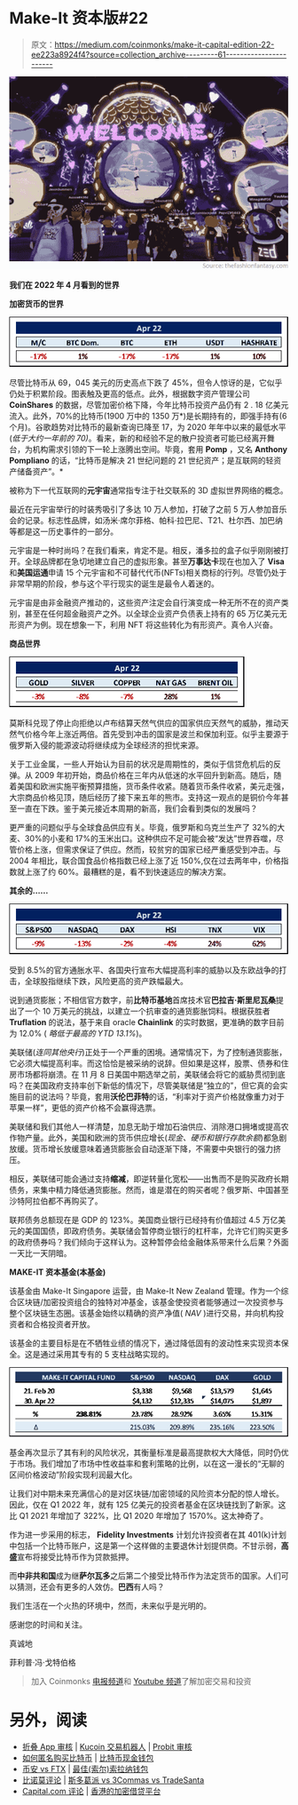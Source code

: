 # Make-It 资本版#22

> 原文：<https://medium.com/coinmonks/make-it-capital-edition-22-ee223a8924f4?source=collection_archive---------61----------------------->

![](img/89e240dbd765b958d3fd07059ff420fe.png)

**我们在 2022 年 4 月看到的世界**

**加密货币的世界**

![](img/3cc6f2e0c70c57c4f7ff5b587b11f0a3.png)

尽管比特币从 69，045 美元的历史高点下跌了 45%，但令人惊讶的是，它似乎仍处于积累阶段。图表触及更高的低点。此外，根据数字资产管理公司 **CoinShares** 的数据，尽管加密价格下降，今年比特币投资产品仍有 2 . 18 亿美元流入。此外，70%的比特币(1900 万中的 1350 万*)是长期持有的，即强手持有(6 个月)。谷歌趋势对比特币的最新查询已降至 17，为 2020 年年中以来的最低水平(*低于大约一年前的 70)*。看来，新的和经验不足的散户投资者可能已经离开舞台，为机构需求引领的下一轮上涨腾出空间。毕竟，套用 **Pomp** ，又名 **Anthony Pompliano** 的话，“比特币是解决 21 世纪问题的 21 世纪资产；是互联网的轻资产储备资产”。*

被称为下一代互联网的**元宇宙**通常指专注于社交联系的 3D 虚拟世界网络的概念。

最近在元宇宙举行的时装秀吸引了多达 10 万人参加，打破了之前 5 万人参加音乐会的记录。标志性品牌，如汤米·席尔菲格、帕科·拉巴尼、T21、杜尔西、加巴纳等都是这一历史事件的一部分。

元宇宙是一种时尚吗？在我们看来，肯定不是。相反，潘多拉的盒子似乎刚刚被打开。全球品牌都在急切地建立自己的虚拟形象。甚至**万事达卡**现在也加入了 **Visa** 和**美国运通**申请 15 个元宇宙和不可替代代币(NFTs)相关商标的行列。尽管仍处于非常早期的阶段，参与这个平行现实的诞生是最令人着迷的。

元宇宙是由非金融资产推动的，这些资产注定会自行演变成一种无所不在的资产类别，甚至在任何超金融资产之外。以全球企业资产负债表上持有的 65 万亿美元无形资产为例。现在想象一下，利用 NFT 将这些转化为有形资产。真令人兴奋。

**商品世界**

![](img/ad39a1e96751f6d93a42f46a6d8691e3.png)

莫斯科兑现了停止向拒绝以卢布结算天然气供应的国家供应天然气的威胁，推动天然气价格今年上涨近两倍。首先受到冲击的国家是波兰和保加利亚。似乎主要源于俄罗斯入侵的能源波动将继续成为全球经济的担忧来源。

关于工业金属，一些人开始认为目前的状况是周期性的，类似于信贷危机后的反弹。从 2009 年初开始，商品价格在三年内从低迷的水平回升到新高。随后，随着美国和欧洲实施平衡预算措施，货币条件收紧。随着货币条件收紧，美元走强，大宗商品价格见顶，随后经历了接下来五年的熊市。支持这一观点的是铜价今年甚至一直在下跌。鉴于美元接近本周期的新高，我们会看到类似的发展吗？

更严重的问题似乎与全球食品供应有关。毕竟，俄罗斯和乌克兰生产了 32%的大麦、30%的小麦和 17%的玉米出口。这种供应不足可能会被“发达”世界吞噬，尽管价格上涨，但需求保证了供应。然而，较贫穷的国家已经严重感受到冲击。与 2004 年相比，联合国食品价格指数已经上涨了近 150%,仅在过去两年中，价格指数就上涨了约 60%。最糟糕的是，看不到快速适应的解决方案。

**其余的……**

![](img/d6f257a02e5df4ba8a1dd606494e5e1e.png)

受到 8.5%的官方通胀水平、各国央行宣布大幅提高利率的威胁以及东欧战争的打击，全球股指继续下跌，风险更高的资产跌幅最大。

说到通货膨胀；不相信官方数字，前**比特币基地**首席技术官**巴拉吉·斯里尼瓦桑**提出了一个 10 万美元的挑战，以建立一个抗审查的通货膨胀饲料。根据获胜者 **Truflation** 的说法，基于来自 oracle **Chainlink** 的实时数据，更准确的数字目前为 12.0% ( *略低于最高的 YTD 13.1%*)。

美联储(*连同其他央行*)正处于一个严重的困境。通常情况下，为了控制通货膨胀，它必须大幅提高利率。而这恰恰是被采纳的说辞。但如果是这样，股票、债券和住房市场都将崩溃。在 11 月 8 日美国中期选举之前，美联储会将它的威胁贯彻到底吗？在美国政府支持率创下新低的情况下，尽管美联储是“独立的”，但它真的会实施目前的说法吗？毕竟，套用**沃伦巴菲特**的话，“利率对于资产价格就像重力对于苹果一样”，更低的资产价格不会赢得选票。

美联储和我们其他人一样清楚，加息无助于增加石油供应、消除港口拥堵或提高农作物产量。此外，美国和欧洲的货币供应增长(*现金、硬币和银行存款余额*)都急剧放缓。货币增长放缓意味着通货膨胀会自动逐渐下降，不需要中央银行的强力挤压。

相反，美联储可能会通过支持**缩减**，即逆转量化宽松——出售而不是购买政府长期债务，来集中精力降低通货膨胀。然而，谁是潜在的购买者呢？俄罗斯、中国甚至沙特阿拉伯都不再购买了。

联邦债务总额现在是 GDP 的 123%。美国商业银行已经持有价值超过 4.5 万亿美元的美国国债，即政府债务。美联储会暂停商业银行的杠杆率，允许它们购买更多的政府债券吗？我们倾向于这样认为。这种暂停会给金融体系带来什么后果？外面一天比一天阴暗。

**MAKE-IT 资本基金(本基金)**

该基金由 Make-It Singapore 运营，由 Make-It New Zealand 管理。作为一个综合区块链/加密投资组合的独特对冲基金，该基金使投资者能够通过一次投资参与整个区块链生态圈。该基金始终以精确的资产净值( *NAV* )进行交易，并向机构投资者和合格投资者开放。

该基金的主要目标是在不牺牲业绩的情况下，通过降低固有的波动性来实现资本保全。这是通过采用其专有的 5 支柱战略实现的。

![](img/b49129630582d7345966aa3a510a82b6.png)

基金再次显示了其有利的风险状况，其衡量标准是最高提款权大大降低，同时仍优于市场。我们增加了市场中性收益率和套利策略的比例，以在这一漫长的“无聊的区间价格波动”阶段实现利润最大化。

让我们对中期未来充满信心的是对区块链/加密领域的风险资本分配的惊人增长。因此，仅在 Q1 2022 年，就有 125 亿美元的投资者基金在区块链找到了新家。这比 Q1 2021 年增加了 322%，比 Q1 2020 年增加了 1570%。这太神奇了。

作为进一步采用的标志， **Fidelity Investments** 计划允许投资者在其 401(k)计划中包括一个比特币账户，这是第一个这样做的主要退休计划提供商。不甘示弱，**高盛**宣布将接受比特币作为贷款抵押。

而**中非共和国**成为继**萨尔瓦多**之后第二个接受比特币作为法定货币的国家。人们可以猜测，还会有更多的人效仿。**巴西**有人吗？

我们生活在一个火热的环境中，然而，未来似乎是光明的。

感谢您的时间和关注。

真诚地

菲利普·冯·戈特伯格

> 加入 Coinmonks [电报频道](https://t.me/coincodecap)和 [Youtube 频道](https://www.youtube.com/c/coinmonks/videos)了解加密交易和投资

# 另外，阅读

*   [折叠 App 审核](https://coincodecap.com/fold-app-review) | [Kucoin 交易机器人](/coinmonks/kucoin-trading-bot-automate-your-trades-8cf0ca2138e0) | [Probit 审核](https://coincodecap.com/probit-review)
*   [如何匿名购买比特币](https://coincodecap.com/buy-bitcoin-anonymously) | [比特币现金钱包](https://coincodecap.com/bitcoin-cash-wallets)
*   [币安 vs FTX](https://coincodecap.com/binance-vs-ftx) | [最佳(索尔)索拉纳钱包](https://coincodecap.com/solana-wallets)
*   [比诺莫评论](https://coincodecap.com/binomo-review) | [斯多葛派 vs 3Commas vs TradeSanta](https://coincodecap.com/stoic-vs-3commas-vs-tradesanta)
*   [Capital.com 评论](https://coincodecap.com/capital-com-review) | [香港的加密借贷平台](https://coincodecap.com/crypto-lending-hong-kong)